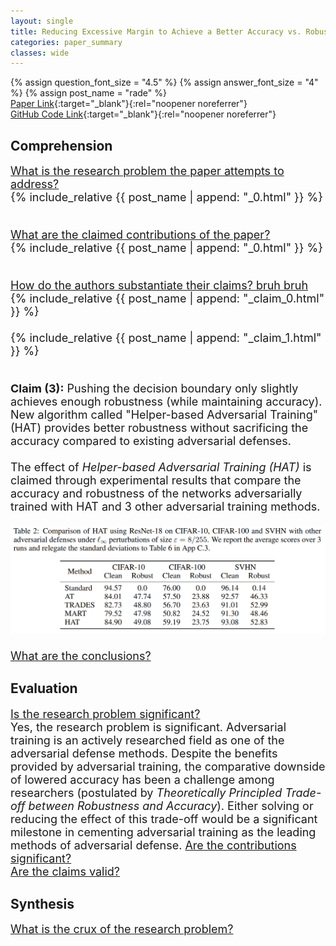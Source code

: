 ```yaml
---
layout: single
title: Reducing Excessive Margin to Achieve a Better Accuracy vs. Robustness Trade-off
categories: paper_summary
classes: wide
---
```

{% assign question_font_size = "4.5" %}
{% assign answer_font_size = "4" %}
{% assign post_name = "rade" %}
\
[Paper Link](https://openreview.net/pdf?id=Azh9QBQ4tR7){:target="_blank"}{:rel="noopener noreferrer"}\
[GitHub Code Link](https://github.com/imrahulr/hat){:target="_blank"}{:rel="noopener noreferrer"}



<h2>Comprehension</h2>
<font size= "4.5">
<ins>What is the research problem the paper attempts to address?</ins><br>
  <font size="4">
  {% include_relative {{ post_name | append: "_0.html" }} %}<br><br>
  </font>
  
<ins>What are the claimed contributions of the paper?</ins><br>
  <font size="4">
  {% include_relative {{ post_name | append: "_0.html" }} %}<br><br>
  </font>
  
<ins>How do the authors substantiate their claims? bruh bruh</ins><br>
  <font size="4">
  {% include_relative {{ post_name | append: "_claim_0.html" }} %}<br><br>
  {% include_relative {{ post_name | append: "_claim_1.html" }} %}<br><br>
  
  <b>Claim (3):</b>  Pushing the decision boundary only slightly achieves enough robustness (while maintaining accuracy). New algorithm called "Helper-based Adversarial Training" (HAT) provides better robustness without sacrificing the accuracy compared to existing adversarial defenses.<br><br>
  The effect of <em>Helper-based Adversarial Training (HAT)</em> is claimed through experimental results that compare the accuracy and robustness of the networks adversarially trained with HAT and 3 other adversarial training methods.<br><br>
  <a href="/assets/images/rade_2.PNG" target="_blank">
    <img src="/assets/images/rade_2.PNG"/>
  </a><br><br>
  </font>
<ins>What are the conclusions?</ins>
</font>  

<h2>Evaluation</h2>
<font size="4.5">
<ins>Is the research problem significant?</ins><br>
  <font size="4">
  Yes, the research problem is significant. Adversarial training is an actively researched field as one of the adversarial defense methods. Despite the benefits provided by adversarial training, the comparative downside of lowered accuracy has been a challenge among researchers (postulated by <em>Theoretically Principled Trade-off between Robustness and Accuracy</em>). Either solving or reducing the effect of this trade-off would be a significant milestone in cementing adversarial training as the leading methods of adversarial defense.
  </font>
<ins>Are the contributions significant?</ins><br>
<ins>Are the claims valid?</ins><br>
</font>


<h2>Synthesis</h2>
<font size="4.5">
<ins>What is the crux of the research problem?</ins><br>
</font>
